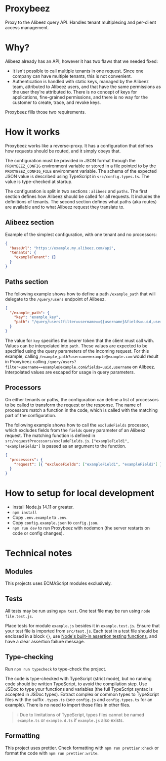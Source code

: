 # Proxybeez

Proxy to the Alibeez query API. Handles tenant multiplexing and per-client
access management.

# Why?

Alibeez already has an API, however it has two flaws that we needed fixed:

- It isn't possible to call multiple tenants in one request. Since one company
  can have multiple tenants, this is not convenient.
- Authentication is handled with static keys, managed by the Alibeez team,
  attributed to Alibeez users, and that have the same permissions as the user
  they're attributed to. There is no concept of keys for applications,
  fine-grained permissions, and there is no way for the customer to create,
  trace, and revoke keys.

Proxybeez fills those two requirements.

# How it works

Proxybeez works like a reverse-proxy. It has a configuration that defines how
requests should be routed, and it simply obeys that.

The configuration must be provided in JSON format through the `PROXYBEEZ_CONFIG`
environment variable or stored in a file pointed to by the
`PROXYBEEZ_CONFIG_FILE` environment variable. The schema of the expected JSON
value is described using TypeScript in `src/config.types.ts`. The value is
type-checked at startup.

The configuration is split in two sections : `alibeez` and `paths`. The first
section defines how Alibeez should be called for all requests. It includes the
definitions of tenants. The second section defines what paths (aka routes) are
available and to what Alibeez request they translate to.

## Alibeez section

Example of the simplest configuration, with one tenant and no processors:

```json
{
  "baseUrl": "https://example.my.alibeez.com/api",
  "tenants": {
    "exampleTenant": {}
  }
}
```

## Paths section

The following example shows how to define a path `/example_path` that will
delegate to the `/query/users` endpoint of Alibeez.

```json
{
  "/example_path": {
    "key": "example_key",
    "path": "/query/users?filter=username==${username}&fields=uuid,username"
  }
}
```

The value for `key` specifies the bearer token that the client must call with.
Values can be interpolated into `path`. These values are expected to be
specified using the query parameters of the incoming request. For this example,
calling `/example_path?username=example@example.com` would result in Proxybeez
calling `/query/users?filter=username==example@example.com&fields=uuid,username`
on Alibeez. Interpolated values are escaped for usage in query parameters.

## Processors

On either tenants or paths, the configuration can define a list of processors to
be called to transform the request or the response. The name of processors match
a function in the code, which is called with the matching part of the
configuration.

The following example shows how to call the `excludeFields` processor, which
excludes fields from the `fields` query parameter of an Alibeez request. The
matching function is defined in `src/requestProcessors/excludeFields.js`.
`["exampleField1", "exampleField2"]` is passed as an argument to the function.

```json
{
  "processors": {
    "request": [{ "excludeFields": ["exampleField1", "exampleField2"] }]
  }
}
```

# How to setup for local development

- Install Node.js 14.11 or greater.
- `npm install`
- Copy `.env.example` to `.env`.
- Copy `config.example.json` to `config.json`.
- `npm run dev` to run Proxybeez with nodemon (the server restarts on code or
  config changes).

# Technical notes

## Modules

This projects uses ECMAScript modules exclusively.

## Tests

All tests may be run using `npm test`. One test file may be run using `node
file.test.js`.

Place tests for module `example.js` besides it in `example.test.js`. Ensure that
your test file is imported from `src/test.js`. Each test in a test file should
be enclosed in a block `{}`, use [Node's built-in assertion testing
functions](https://nodejs.org/dist/latest-v14.x/docs/api/assert.html), and have
a clear assertion failure message.

## Type-checking

Run `npm run typecheck` to type-check the project.

The code is type-checked with TypeScript (strict mode), but no running code
should be written TypeScript, to avoid the compilation step. Use JSDoc to type
your functions and variables (the full TypeScript syntax is accepted in JSDoc
types). Extract complex or common types to TypeScript files with the suffix
`.types.ts` (see `config.js` and `config.types.ts` for an example). There is no
need to import those files in other files.

> ℹ Due to limitations of TypeScript, types files cannot be named `example.ts`
> or `example.d.ts` if `example.js` also exists.

## Formatting

This project uses prettier. Check formatting with `npm run prettier:check` or
format the code with `npm run prettier:write`.
